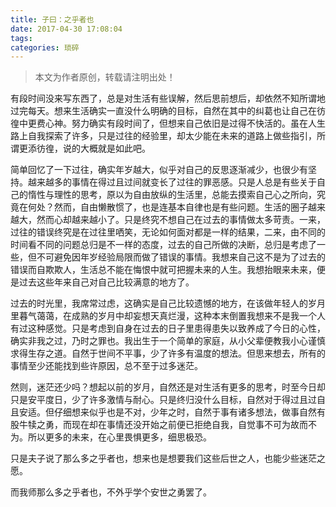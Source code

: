 ```yaml
---
title: 子曰：之乎者也
date: 2017-04-30 17:08:04
tags:
categories: 琐碎
---
```


>本文为作者原创，转载请注明出处！

有段时间没来写东西了，总是对生活有些误解，然后思前想后，却依然不知所谓地过完每天。想来生活确实一直没什么明确的目标，自然在其中的纠葛也让自己在彷徨中更费心神。努力确实有段时间了，但想来自己依旧是过得不快活的。虽在人生路上自我探索了许多，只是过往的经验里，却太少能在未来的道路上做些指引，所谓更添彷徨，说的大概就是如此吧。

简单回忆了一下过往，确实年岁越大，似乎对自己的反思逐渐减少，也很少有坚持。越来越多的事情在得过且过间就变长了过往的罪恶感。只是人总是有些关于自己的惰性与理性的思考，原以为自由放纵的生活里，总能去摸索自己心之所向，究竟在何处？然而，自由懒散惯了，也是连基本自律也是有些问题。生活的圈子越来越大，然而心却越来越小了。只是终究不想自己在过去的事情做太多苛责。一来，过往的错误终究是在过往里哂笑，无论如何面对都是一样的结果，二来，由不同的时间看不同的问题总归是不一样的态度，过去的自己所做的决断，总归是考虑了一些，但不可避免因年岁经验局限而做了错误的事情。我想来自己这不是为了过去的错误而自欺欺人，生活总不能在悔恨中就可把握未来的人生。我想抬眼来未来，便是过去这些年来自己对自己比较满意的地方了。

过去的时光里，我席常过虑，这确实是自己比较遗憾的地方，在该做年轻人的岁月里暮气蔼蔼，在成熟的岁月中却妄想天真烂漫，这种本末倒置我想来不是我一个人有过这种感觉。只是考虑到自身在过去的日子里患得患失以致养成了今日的心性，确实非我之过，乃时之罪也。我出生于一个简单的家庭，从小父辈便教我小心谨慎求得生存之道。自然于世间不平事，少了许多有温度的想法。但思来想去，所有的事情至少还能找到些许原因，总不至于过多迷茫。

然则，迷茫还少吗？想起以前的岁月，自然还是对生活有更多的思考，时至今日却只是安平度日，少了许多激情与耐心。只是终归没什么目标，自然对于得过且过自且安适。但仔细想来似乎也是不对，少年之时，自然于事有诸多想法，做事自然有股牛犊之勇，而现在却在事情还没开始之前便已拒绝自我，自觉事不可为故而不为。所以更多的未来，在心里畏惧更多，细思极恐。

只是夫子说了那么多之乎者也，想来也是想要我们这些后世之人，也能少些迷茫之愿。

而我师那么多之乎者也，不外乎学个安世之勇罢了。


